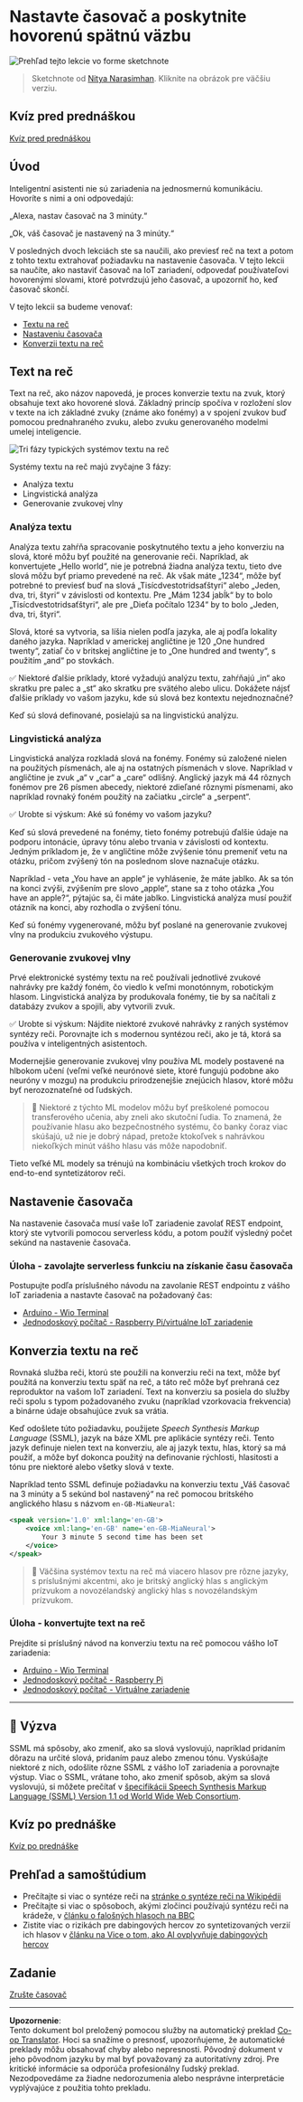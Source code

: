 <!--
CO_OP_TRANSLATOR_METADATA:
{
  "original_hash": "b73fe10ec6b580fba2affb6f6e0a5c4d",
  "translation_date": "2025-08-28T08:57:22+00:00",
  "source_file": "6-consumer/lessons/3-spoken-feedback/README.md",
  "language_code": "sk"
}
-->
# Nastavte časovač a poskytnite hovorenú spätnú väzbu

![Prehľad tejto lekcie vo forme sketchnote](../../../../../translated_images/lesson-23.f38483e1d4df4828990d3f02d60e46c978b075d384ae7cb4f7bab738e107c850.sk.jpg)

> Sketchnote od [Nitya Narasimhan](https://github.com/nitya). Kliknite na obrázok pre väčšiu verziu.

## Kvíz pred prednáškou

[Kvíz pred prednáškou](https://black-meadow-040d15503.1.azurestaticapps.net/quiz/45)

## Úvod

Inteligentní asistenti nie sú zariadenia na jednosmernú komunikáciu. Hovoríte s nimi a oni odpovedajú:

„Alexa, nastav časovač na 3 minúty.“

„Ok, váš časovač je nastavený na 3 minúty.“

V posledných dvoch lekciách ste sa naučili, ako previesť reč na text a potom z tohto textu extrahovať požiadavku na nastavenie časovača. V tejto lekcii sa naučíte, ako nastaviť časovač na IoT zariadení, odpovedať používateľovi hovorenými slovami, ktoré potvrdzujú jeho časovač, a upozorniť ho, keď časovač skončí.

V tejto lekcii sa budeme venovať:

* [Textu na reč](../../../../../6-consumer/lessons/3-spoken-feedback)
* [Nastaveniu časovača](../../../../../6-consumer/lessons/3-spoken-feedback)
* [Konverzii textu na reč](../../../../../6-consumer/lessons/3-spoken-feedback)

## Text na reč

Text na reč, ako názov napovedá, je proces konverzie textu na zvuk, ktorý obsahuje text ako hovorené slová. Základný princíp spočíva v rozložení slov v texte na ich základné zvuky (známe ako fonémy) a v spojení zvukov buď pomocou prednahraného zvuku, alebo zvuku generovaného modelmi umelej inteligencie.

![Tri fázy typických systémov textu na reč](../../../../../translated_images/tts-overview.193843cf3f5ee09f8b3371a9fdaeb0f116698a07ca69daaa77158da4800e5453.sk.png)

Systémy textu na reč majú zvyčajne 3 fázy:

* Analýza textu
* Lingvistická analýza
* Generovanie zvukovej vlny

### Analýza textu

Analýza textu zahŕňa spracovanie poskytnutého textu a jeho konverziu na slová, ktoré môžu byť použité na generovanie reči. Napríklad, ak konvertujete „Hello world“, nie je potrebná žiadna analýza textu, tieto dve slová môžu byť priamo prevedené na reč. Ak však máte „1234“, môže byť potrebné to previesť buď na slová „Tisícdvestotridsaťštyri“ alebo „Jeden, dva, tri, štyri“ v závislosti od kontextu. Pre „Mám 1234 jabĺk“ by to bolo „Tisícdvestotridsaťštyri“, ale pre „Dieťa počítalo 1234“ by to bolo „Jeden, dva, tri, štyri“.

Slová, ktoré sa vytvoria, sa líšia nielen podľa jazyka, ale aj podľa lokality daného jazyka. Napríklad v americkej angličtine je 120 „One hundred twenty“, zatiaľ čo v britskej angličtine je to „One hundred and twenty“, s použitím „and“ po stovkách.

✅ Niektoré ďalšie príklady, ktoré vyžadujú analýzu textu, zahŕňajú „in“ ako skratku pre palec a „st“ ako skratku pre svätého alebo ulicu. Dokážete nájsť ďalšie príklady vo vašom jazyku, kde sú slová bez kontextu nejednoznačné?

Keď sú slová definované, posielajú sa na lingvistickú analýzu.

### Lingvistická analýza

Lingvistická analýza rozkladá slová na fonémy. Fonémy sú založené nielen na použitých písmenách, ale aj na ostatných písmenách v slove. Napríklad v angličtine je zvuk „a“ v „car“ a „care“ odlišný. Anglický jazyk má 44 rôznych fonémov pre 26 písmen abecedy, niektoré zdieľané rôznymi písmenami, ako napríklad rovnaký foném použitý na začiatku „circle“ a „serpent“.

✅ Urobte si výskum: Aké sú fonémy vo vašom jazyku?

Keď sú slová prevedené na fonémy, tieto fonémy potrebujú ďalšie údaje na podporu intonácie, úpravy tónu alebo trvania v závislosti od kontextu. Jedným príkladom je, že v angličtine môže zvýšenie tónu premeniť vetu na otázku, pričom zvýšený tón na poslednom slove naznačuje otázku.

Napríklad - veta „You have an apple“ je vyhlásenie, že máte jablko. Ak sa tón na konci zvýši, zvýšením pre slovo „apple“, stane sa z toho otázka „You have an apple?“, pýtajúc sa, či máte jablko. Lingvistická analýza musí použiť otáznik na konci, aby rozhodla o zvýšení tónu.

Keď sú fonémy vygenerované, môžu byť poslané na generovanie zvukovej vlny na produkciu zvukového výstupu.

### Generovanie zvukovej vlny

Prvé elektronické systémy textu na reč používali jednotlivé zvukové nahrávky pre každý foném, čo viedlo k veľmi monotónnym, robotickým hlasom. Lingvistická analýza by produkovala fonémy, tie by sa načítali z databázy zvukov a spojili, aby vytvorili zvuk.

✅ Urobte si výskum: Nájdite niektoré zvukové nahrávky z raných systémov syntézy reči. Porovnajte ich s modernou syntézou reči, ako je tá, ktorá sa používa v inteligentných asistentoch.

Modernejšie generovanie zvukovej vlny používa ML modely postavené na hlbokom učení (veľmi veľké neurónové siete, ktoré fungujú podobne ako neuróny v mozgu) na produkciu prirodzenejšie znejúcich hlasov, ktoré môžu byť nerozoznateľné od ľudských.

> 💁 Niektoré z týchto ML modelov môžu byť preškolené pomocou transferového učenia, aby zneli ako skutoční ľudia. To znamená, že používanie hlasu ako bezpečnostného systému, čo banky čoraz viac skúšajú, už nie je dobrý nápad, pretože ktokoľvek s nahrávkou niekoľkých minút vášho hlasu vás môže napodobniť.

Tieto veľké ML modely sa trénujú na kombináciu všetkých troch krokov do end-to-end syntetizátorov reči.

## Nastavenie časovača

Na nastavenie časovača musí vaše IoT zariadenie zavolať REST endpoint, ktorý ste vytvorili pomocou serverless kódu, a potom použiť výsledný počet sekúnd na nastavenie časovača.

### Úloha - zavolajte serverless funkciu na získanie času časovača

Postupujte podľa príslušného návodu na zavolanie REST endpointu z vášho IoT zariadenia a nastavte časovač na požadovaný čas:

* [Arduino - Wio Terminal](wio-terminal-set-timer.md)
* [Jednodoskový počítač - Raspberry Pi/virtuálne IoT zariadenie](single-board-computer-set-timer.md)

## Konverzia textu na reč

Rovnaká služba reči, ktorú ste použili na konverziu reči na text, môže byť použitá na konverziu textu späť na reč, a táto reč môže byť prehraná cez reproduktor na vašom IoT zariadení. Text na konverziu sa posiela do služby reči spolu s typom požadovaného zvuku (napríklad vzorkovacia frekvencia) a binárne údaje obsahujúce zvuk sa vrátia.

Keď odošlete túto požiadavku, použijete *Speech Synthesis Markup Language* (SSML), jazyk na báze XML pre aplikácie syntézy reči. Tento jazyk definuje nielen text na konverziu, ale aj jazyk textu, hlas, ktorý sa má použiť, a môže byť dokonca použitý na definovanie rýchlosti, hlasitosti a tónu pre niektoré alebo všetky slová v texte.

Napríklad tento SSML definuje požiadavku na konverziu textu „Váš časovač na 3 minúty a 5 sekúnd bol nastavený“ na reč pomocou britského anglického hlasu s názvom `en-GB-MiaNeural`:

```xml
<speak version='1.0' xml:lang='en-GB'>
    <voice xml:lang='en-GB' name='en-GB-MiaNeural'>
        Your 3 minute 5 second time has been set
    </voice>
</speak>
```

> 💁 Väčšina systémov textu na reč má viacero hlasov pre rôzne jazyky, s príslušnými akcentmi, ako je britský anglický hlas s anglickým prízvukom a novozélandský anglický hlas s novozélandským prízvukom.

### Úloha - konvertujte text na reč

Prejdite si príslušný návod na konverziu textu na reč pomocou vášho IoT zariadenia:

* [Arduino - Wio Terminal](wio-terminal-text-to-speech.md)
* [Jednodoskový počítač - Raspberry Pi](pi-text-to-speech.md)
* [Jednodoskový počítač - Virtuálne zariadenie](virtual-device-text-to-speech.md)

---

## 🚀 Výzva

SSML má spôsoby, ako zmeniť, ako sa slová vyslovujú, napríklad pridaním dôrazu na určité slová, pridaním pauz alebo zmenou tónu. Vyskúšajte niektoré z nich, odošlite rôzne SSML z vášho IoT zariadenia a porovnajte výstup. Viac o SSML, vrátane toho, ako zmeniť spôsob, akým sa slová vyslovujú, si môžete prečítať v [špecifikácii Speech Synthesis Markup Language (SSML) Version 1.1 od World Wide Web Consortium](https://www.w3.org/TR/speech-synthesis11/).

## Kvíz po prednáške

[Kvíz po prednáške](https://black-meadow-040d15503.1.azurestaticapps.net/quiz/46)

## Prehľad a samoštúdium

* Prečítajte si viac o syntéze reči na [stránke o syntéze reči na Wikipédii](https://wikipedia.org/wiki/Speech_synthesis)
* Prečítajte si viac o spôsoboch, akými zločinci používajú syntézu reči na krádeže, v [článku o falošných hlasoch na BBC](https://www.bbc.com/news/technology-48908736)
* Zistite viac o rizikách pre dabingových hercov zo syntetizovaných verzií ich hlasov v [článku na Vice o tom, ako AI ovplyvňuje dabingových hercov](https://www.vice.com/en/article/z3xqwj/this-tiktok-lawsuit-is-highlighting-how-ai-is-screwing-over-voice-actors)

## Zadanie

[Zrušte časovač](assignment.md)

---

**Upozornenie**:  
Tento dokument bol preložený pomocou služby na automatický preklad [Co-op Translator](https://github.com/Azure/co-op-translator). Hoci sa snažíme o presnosť, upozorňujeme, že automatické preklady môžu obsahovať chyby alebo nepresnosti. Pôvodný dokument v jeho pôvodnom jazyku by mal byť považovaný za autoritatívny zdroj. Pre kritické informácie sa odporúča profesionálny ľudský preklad. Nezodpovedáme za žiadne nedorozumenia alebo nesprávne interpretácie vyplývajúce z použitia tohto prekladu.